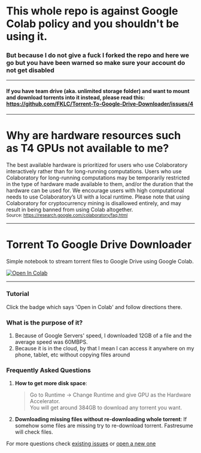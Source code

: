 # This whole repo is against Google Colab policy and you shouldn't be using it. 
### But because I do not give a fuck I forked the repo and here we go but you have been warned so make sure your account do not get disabled
___
#### If you have team drive (aka. unlimited storage folder) and want to mount and download torrents into it instead, please read this: https://github.com/FKLC/Torrent-To-Google-Drive-Downloader/issues/4
___
# Why are hardware resources such as T4 GPUs not available to me?
The best available hardware is prioritized for users who use Colaboratory interactively rather than for long-running computations. Users who use Colaboratory for long-running computations may be temporarily restricted in the type of hardware made available to them, and/or the duration that the hardware can be used for. We encourage users with high computational needs to use Colaboratory’s UI with a local runtime.
Please note that using Colaboratory for cryptocurrency mining is disallowed entirely, and may result in being banned from using Colab altogether.<br><sub>Source: https://research.google.com/colaboratory/faq.html</sub>
___
# Torrent To Google Drive Downloader
Simple notebook to stream torrent files to Google Drive using Google Colab.

<a href="https://colab.research.google.com/github/esmailelbobdev2/Torrent-To-Google-Drive-Downloader/blob/master/Torrent_To_Google_Drive_Downloader.ipynb" target="_parent"><img src="https://colab.research.google.com/assets/colab-badge.svg" alt="Open In Colab"/></a>
___
### Tutorial
Click the badge which says 'Open in Colab' and follow directions there.

### What is the purpose of it?
1. Because of Google Servers' speed, I downloaded 12GB of a file and the average speed was 60MBPS.
2. Because it is in the cloud, by that I mean I can access it anywhere on my phone, tablet, etc without copying files around

### Frequently Asked Questions
1. **How to get more disk space**:

    > Go to Runtime -> Change Runtime and give GPU as the Hardware Accelerator.  
You will get around 384GB to download any torrent you want.

2. **Downloading missing files without re-downloading whole torrent**: If somehow some files are missing try to re-download torrent. Fastresume will check files.

For more questions check [existing issues](https://github.com/FKLC/Torrent-To-Google-Drive-Downloader/issues) or [open a new one](https://github.com/FKLC/Torrent-To-Google-Drive-Downloader/issues/new)
